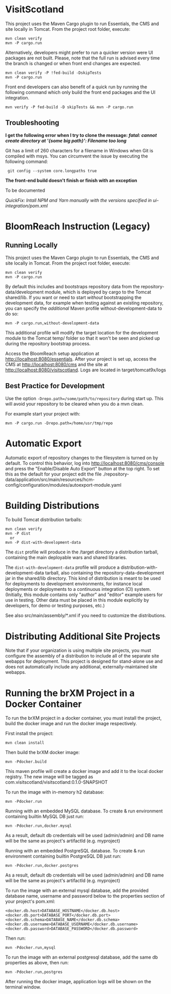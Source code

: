 VisitScotland 
=============
This project uses the Maven Cargo plugin to run Essentials, the CMS and site locally in Tomcat.
From the project root folder, execute:

    mvn clean verify
    mvn -P cargo.run

Alternatively, developers might prefer to run a quicker version were UI packages are not built.
Please, note that the full run is advised every time the branch is changed or when front end changes 
are expected.

    mvn clean verify -P !fed-build -DskipTests
    mvn -P cargo.run
    
Front end developers can also benefit of a quick run by running the following command which only
build the front end packages and the UI integration.

    mvn verify -P fed-build -D skipTests && mvn -P cargo.run    
    
## Troubleshooting
**I get the following error when I try to clone the message: _fatal: cannot create directory at '{some big path}': Filename too long_**

Git has a limit of 260 characters for a filename in Windows when Git is compiled with msys. You can circumvent the issue by executing the following command:

     git config --system core.longpaths true

**The front-end build doesn't finish or finish with an exception**

To be documented

_QuickFix: Intall NPM and Yarn manually with the versions specified in ui-integration/pom.xml_

BloomReach Instruction (Legacy) 
===============================

## Running Locally
This project uses the Maven Cargo plugin to run Essentials, the CMS and site locally in Tomcat.
From the project root folder, execute:

    mvn clean verify
    mvn -P cargo.run

By default this includes and bootstraps repository data from the repository-data/development module,
which is deployed by cargo to the Tomcat shared/lib.
If you want or need to start *without* bootstrapping the development data, for example when testing
against an existing repository, you can specify the *additional* Maven profile without-development-data to do so:

    mvn -P cargo.run,without-development-data

This additional profile will modify the target location for the development module to the Tomcat temp/ folder so that
it won't be seen and picked up during the repository bootstrap process.

Access the BloomReach setup application at <http://localhost:8080/essentials>.
After your project is set up, access the CMS at <http://localhost:8080/cms> and the site at <http://localhost:8080/visitscotland>.
Logs are located in target/tomcat9x/logs


## Best Practice for Development

Use the option `-Drepo.path=/some/path/to/repository` during start up. This will avoid
your repository to be cleared when you do a mvn clean.

For example start your project with:

    mvn -P cargo.run -Drepo.path=/home/usr/tmp/repo


Automatic Export
================

Automatic export of repository changes to the filesystem is turned on by default. To control this behavior, log into
<http://localhost:8080/cms/console> and press the "Enable/Disable Auto Export" button at the top right. To set this
as the default for your project edit the file
./repository-data/application/src/main/resources/hcm-config/configuration/modules/autoexport-module.yaml


Building Distributions
======================

To build Tomcat distribution tarballs:

    mvn clean verify
    mvn -P dist
      or
    mvn -P dist-with-development-data

The `dist` profile will produce in the /target directory a distribution tarball, containing the main deployable wars and
shared libraries.

The `dist-with-development-data` profile will produce a distribution-with-development-data tarball, also containing the
repository-data-development jar in the shared/lib directory. This kind of distribution is meant to be used for
deployments to development environments, for instance local deployments or deployments to a continuous integration (CI)
system. (Initially, this module contains only "author" and "editor" example users for use in testing. Other data must be
placed in this module explicitly by developers, for demo or testing purposes, etc.)

See also src/main/assembly/*.xml if you need to customize the distributions.


Distributing Additional Site Projects
=====================================

Note that if your organization is using multiple site projects, you must configure the assembly of a distribution to
include all of the separate site webapps for deployment. This project is designed for stand-alone use and does not
automatically include any additional, externally-maintained site webapps.


Running the brXM Project in a Docker Container
======================

To run the brXM project in a docker container, you must install the project, build the docker image and run the docker
image respectively.

First install the project:

    mvn clean install

Then build the brXM docker image:

    mvn -Pdocker.build

This maven profile will create a docker image and add it to the local docker registry. The new image will be tagged
as com.visitscotland/visitscotland:0.1.0-SNAPSHOT

To run the image with in-memory h2 database:

    mvn -Pdocker.run


Running with an embedded MySQL database. To create & run environment containing builtin MySQL DB just run:

    mvn -Pdocker.run,docker.mysql

As a result, default db credentials will be used (admin/admin) and DB name will be the same as project's artifactId (e.g. myproject)

Running with an embedded PostgreSQL database. To create & run environment containing builtin PostgreSQL DB just run:

    mvn -Pdocker.run,docker.postgres

As a result, default db credentials will be used (admin/admin) and DB name will be the same as project's artifactId (e.g. myproject)

To run the image with an external mysql database, add the provided database name, username and password below to the properties
section of your project's pom.xml:

    <docker.db.host>DATABASE_HOSTNAME</docker.db.host>
    <docker.db.port>DATABASE_PORT</docker.db.port>
    <docker.db.schema>DATABASE_NAME</docker.db.schema>
    <docker.db.username>DATABASE_USERNAME</docker.db.username>
    <docker.db.password>DATABASE_PASSWORD</docker.db.password>

Then run:

    mvn -Pdocker.run,mysql

To run the image with an external postgresql database, add the same db properties as above, then run:

    mvn -Pdocker.run,postgres

After running the docker image, application logs will be shown on the terminal window.
